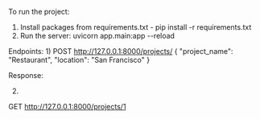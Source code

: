 To run the project:
1. Install packages from requirements.txt  - pip install -r requirements.txt
2. Run the server: uvicorn app.main:app --reload

Endpoints:
1) 
POST http://127.0.0.1:8000/projects/
{
  "project_name": "Restaurant",
  "location": "San Francisco"
}

Response: 


2) 
GET http://127.0.0.1:8000/projects/1

